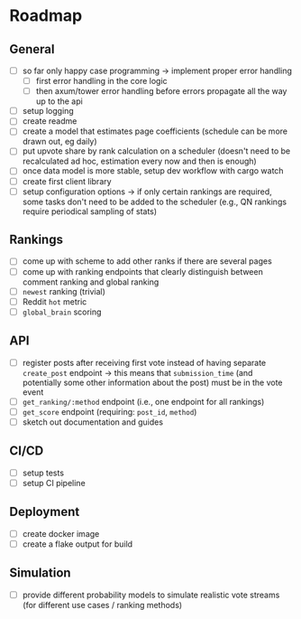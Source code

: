 # Roadmap

## General

- [ ] so far only happy case programming -> implement proper error handling
    - [ ] first error handling in the core logic
    - [ ] then axum/tower error handling before errors propagate all the way up to the api
- [ ] setup logging
- [ ] create readme
- [ ] create a model that estimates page coefficients (schedule can be more drawn out, eg daily)
- [ ] put upvote share by rank calculation on a scheduler (doesn't need to be recalculated ad hoc, estimation every now and then is enough)
- [ ] once data model is more stable, setup dev workflow with cargo watch
- [ ] create first client library
- [ ] setup configuration options -> if only certain rankings are required, some tasks don't need to be added to the scheduler (e.g., QN rankings require periodical sampling of stats)

## Rankings

- [ ] come up with scheme to add other ranks if there are several pages
- [ ] come up with ranking endpoints that clearly distinguish between comment ranking and global ranking
- [ ] `newest` ranking (trivial)
- [ ] Reddit `hot` metric
- [ ] `global_brain` scoring

## API

- [ ] register posts after receiving first vote instead of having separate `create_post` endpoint -> this means that `submission_time` (and potentially some other information about the post) must be in the vote event
- [ ] `get_ranking/:method` endpoint (i.e., one endpoint for all rankings)
- [ ] `get_score` endpoint (requiring: `post_id`, `method`)
- [ ] sketch out documentation and guides

## CI/CD

- [ ] setup tests
- [ ] setup CI pipeline

## Deployment

- [ ] create docker image
- [ ] create a flake output for build

## Simulation

- [ ] provide different probability models to simulate realistic vote streams (for different use cases / ranking methods)
